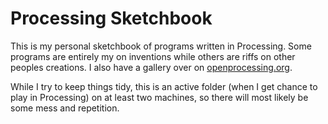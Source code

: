 # Processing Sketchbook

This is my personal sketchbook of programs written in Processing. Some programs are entirely my on inventions while others are riffs on other peoples creations.
I also have a gallery over on [openprocessing.org](https://openprocessing.org/user/40162?o=7&view=sketches).

While I try to keep things tidy, this is an active folder (when I get chance to play in Processing) on at least two machines, so there will most likely be some mess and repetition.

